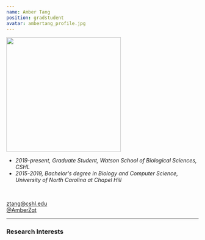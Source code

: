 ```yaml
---
name: Amber Tang
position: gradstudent
avatar: ambertang_profile.jpg
---
```


<img width="300" src="{{site.baseurl}}/images/people/{{page.avatar}}" data-action="zoom">
<br>

- _2019-present, Graduate Student, Watson School of Biological Sciences, CSHL_ <br>
- _2015-2019, Bachelor's degree in Biology and Computer Science, University of North Carolina at Chapel Hill_ <br>
<br>

<a href="mailto:ztang@cshl.edu"><i class="fa fa-envelope-o"></i> ztang@cshl.edu</a><br>
<a href="https://twitter.com/AmberZqt"><i class="fa fa-twitter"></i> @AmberZqt </a><br>


<hr>

### Research Interests

<br>
<br>
<br>

&nbsp;
&nbsp;
&nbsp;
&nbsp;
&nbsp;
&nbsp;
&nbsp;
&nbsp;
&nbsp;
&nbsp;
&nbsp;
&nbsp;
&nbsp;
&nbsp;
&nbsp;
&nbsp;
&nbsp;
&nbsp;
&nbsp;
&nbsp;
&nbsp;
&nbsp;
&nbsp;
&nbsp;

